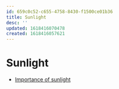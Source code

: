 ```yaml
---
id: 659c0c52-c655-4758-8430-f1500ce01b36
title: Sunlight
desc: ''
updated: 1618416070478
created: 1618416057621
---
```


# Sunlight

- [Importance of sunlight](https://sabotenauction.blogspot.com/2017/02/2.html)